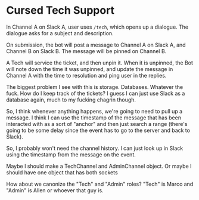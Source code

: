 # Cursed Tech Support

In Channel A on Slack A, user uses `/tech`, which opens up a dialogue. The dialogue asks for a subject and description.

On submission, the bot will post a message to Channel A on Slack A, and Channel B on Slack B. The message will be pinned on Channel B.

A Tech will service the ticket, and then unpin it. When it is unpinned, the Bot will note down the time it was unpinned, and update the message in Channel A with the time to resolution and ping user in the replies.

The biggest problem I see with this is storage. Databases. Whatever the fuck. How do I keep track of the tickets? I guess I can just use Slack as a database again, much to my fucking chagrin though.

So, I think whenever anything happens, we're going to need to pull up a message. I think I can use the timestamp of the message that has been interacted with as a sort of "anchor" and then just search a range (there's going to be some delay since the event has to go to the server and back to Slack).

So, I probably won't need the channel history. I can just look up in Slack using the timestamp from the message on the event.

Maybe I should make a TechChannel and AdminChannel object. Or maybe I should have one object that has both sockets

How about we canonize the "Tech" and "Admin" roles? "Tech" is Marco and "Admin" is Allen or whoever that guy is.

